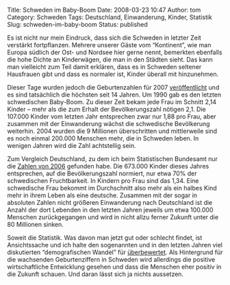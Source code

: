 Title: Schweden im Baby-Boom
Date: 2008-03-23 10:47
Author: tom
Category: Schweden
Tags: Deutschland, Einwanderung, Kinder, Statistik
Slug: schweden-im-baby-boom
Status: published

Es ist nicht nur mein Eindruck, dass sich die Schweden in letzter Zeit
verstärkt fortpflanzen. Mehrere unserer Gäste vom “Kontinent”, wie man
Europa südlich der Ost- und Nordsee hier gerne nennt, bemerkten
ebenfalls die hohe Dichte an Kinderwägen, die man in den Städten sieht.
Das kann man vielleicht zum Teil damit erklären, dass es in Schweden
seltener Hausfrauen gibt und dass es normaler ist, Kinder überall mit
hinzunehmen.

Dieser Tage wurden jedoch die Geburtenzahlen für 2007
[veröffentlicht](http://www.scb.se/templates/tableOrChart____25896.asp)
und es sind tatsächlich die höchsten seit 14 Jahren. Um 1990 gab es den
letzten schwedischen Baby-Boom. Zu dieser Zeit bekam jede Frau im
Schnitt 2,14 Kinder – mehr als die zum Erhalt der Bevölkerungszahl
nötigen 2,1. Die 107.000 Kinder vom letzten Jahr entsprechen zwar nur
1,88 pro Frau, aber zusammen mit der Einwanderung wächst die schwedische
Bevölkerung weiterhin. 2004 wurden die 9 Millionen überschritten und
mittlerweile sind es noch einmal 200.000 Menschen mehr, die in Schweden
leben. In wenigen Jahren wird die Zahl achtstellig sein.

Zum Vergleich Deutschland, zu dem ich beim Statistischen Bundesamt nur
die [Zahlen von
2006](http://www.destatis.de/jetspeed/portal/cms/Sites/destatis/Internet/DE/Navigation/Statistiken/Bevoelkerung/GeburtenSterbefaelle/GeburtenSterbefaelle.psml)
gefunden habe. Die 673.000 Kinder dieses Jahres entsprechen, auf die
Bevölkerungszahl normiert, nur etwa 70% der schwedischen Fruchtbarkeit.
In Kindern pro Frau sind das 1,34. Eine schwedische Frau bekommt im
Durchschnitt also mehr als ein halbes Kind mehr in ihrem Leben als eine
deutsche. Zusammen mit der sogar in absoluten Zahlen nicht größeren
Einwanderung nach Deutschland ist die Anzahl der dort Lebenden in den
letzten Jahren jeweils um etwa 100.000 Menschen zurückgegangen und wird
in nicht allzu ferner Zukunft unter die 80 Millionen sinken.

Soweit die Statistik. Was davon man jetzt gut oder schlecht findet, ist
Ansichtssache und ich halte den sogenannten und in den letzten Jahren
viel diskutierten “demografischen Wandel” für
[überbewertet](http://www.zeit.de/2004/43/Schrumpfendes_Land?page=all).
Als Hintergrund für die wachsenden Geburtenziffern in Schweden wird
allerdings die positive wirtschaftliche Entwicklung gesehen und dass die
Menschen eher positiv in die Zukunft schauen. Und daran lässt sich ja
nichts aussetzen.

